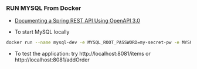 ### RUN MYSQL From Docker

- [Documenting a Spring REST API Using OpenAPI 3.0](https://www.baeldung.com/spring-rest-openapi-documentation)

- To start MySQL locally

```sh
docker run --name mysql-dev -e MYSQL_ROOT_PASSWORD=my-secret-pw -e MYSQL_DATABASE=formationdb -d -p 3306:3306 mysql:latest
```

- To test the application: try http://localhost:8081/items or http://localhost:8081/addOrder

